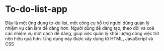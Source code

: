 # To-do-list-app
Đây là một ứng dụng to-do list, một công cụ hỗ trợ người dùng quản lý nhiệm vụ cần làm dễ dàng hơn. Người dùng dễ dàng tạo, theo dõi và xoá các nhiệm vụ một cách dễ dàng, giúp việc quản lý khối lượng công việc trở nên hiệu quả hơn. Ứng dụng này được xây dựng từ HTML, JavaScript và CSS 
